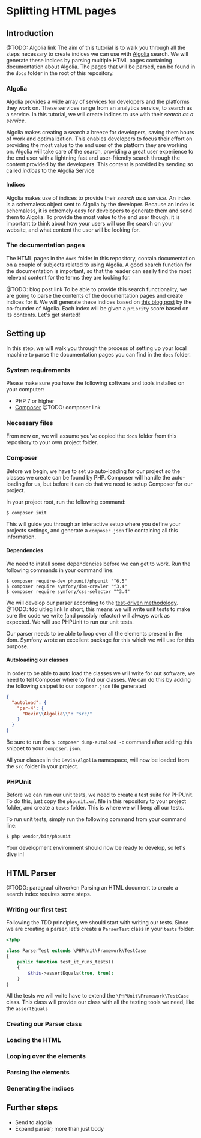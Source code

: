 # Splitting HTML pages

## Introduction
@TODO: Algolia link
The aim of this tutorial is to walk you through all the steps necessary to create indices we can use with [Algolia]() search.
We will generate these indices by parsing multiple HTML pages containing documentation about Algolia. 
The pages that will be parsed, can be found in the `docs` folder in the root of this repository.

### Algolia
Algolia provides a wide array of services for developers and the platforms they work on. 
These services range from an analytics service, to search as a service.
In this tutorial, we will create indices to use with their _search as a service_.

Algolia makes creating a search a breeze for developers, saving them hours of work and optimalization.
This enables developers to focus their effort on providing the most value to the end user of the platform they are working on.
Algolia will take care of the search, providing a great user experience to the end user with a lightning fast and user-friendly search through the content provided by the developers. 
This content is provided by sending so called _indices_ to the Algolia Service

#### Indices
Algolia makes use of indices to provide their _search as a service_.
An index is a schemaless object sent to Algolia by the developer.
Because an index is schemaless, it is extremely easy for developers to generate them and send them to Algolia.
To provide the most value to the end user though, it is important to think about how your users will use the search on your website, and what content the user will be looking for. 

### The documentation pages
The HTML pages in the `docs` folder in this repository, contain documentation on a couple of subjects related to using Algolia.
A good search function for the documentation is important, so that the reader can easily find the most relevant content for the terms they are looking for.

@TODO: blog post link
To be able to provide this search functionality, we are going to parse the contents of the documentation pages and create indices for it.
We will generate these indices based on [this blog post]() by the co-founder of Algolia. 
Each index will be given a `priority` score based on its contents. Let's get started!



## Setting up
In this step, we will walk you through the process of setting up your local machine to parse the documentation pages you can find in the `docs` folder. 

### System requirements
Please make sure you have the following software and tools installed on your computer:
- PHP 7 or higher
- [Composer]() @TODO: composer link

### Necessary files
From now on, we will assume you've copied the `docs` folder from this repository to your own project folder.

### Composer
Before we begin, we have to set up auto-loading for our project so the classes we create can be found by PHP.
Composer will handle the auto-loading for us, but before it can do that we need to setup Composer for our project.

In your project root, run the following command:
```shell
$ composer init
```

This will guide you through an interactive setup where you define your projects settings,
and generate a `composer.json` file containing all this information.

#### Dependencies

We need to install some dependencies before we can get to work. 
Run the following commands in your command line:
```shell
$ composer require-dev phpunit/phpunit "^6.5"
$ composer require symfony/dom-crawler "^3.4"
$ composer require symfony/css-selector "^3.4"
```

We will develop our parser according to the [test-driven methodology](). @TODO: tdd uitleg link 
In short, this means we will write unit tests to make sure the code we write (and possibly refactor) will always work as expected.
We will use PHPUnit to run our unit tests.

Our parser needs to be able to loop over all the elements present in the dom.
Symfony wrote an excellent package for this which we will use for this purpose.

#### Autoloading our classes
In order to be able to auto load the classes we will write for out software, 
we need to tell Composer where to find our classes. 
We can do this by adding the following snippet to our `composer.json` file generated

```json
{
  "autoload": {
    "psr-4": {
      "Devin\\Algolia\\": "src/"
    }
  }
}
```

Be sure to run the `$ composer dump-autoload -o` command after adding this snippet to your `composer.json`.

All your classes in the `Devin\Algolia` namespace, will now be loaded from the `src` folder in your project.

### PHPUnit
Before we can run our unit tests, we need to create a test suite for PHPUnit.
To do this, just copy the `phpunit.xml` file in this repository to your project folder, and create a `tests` folder.
This is where we will keep all our tests.

To run unit tests, simply run the following command from your command line:
```shell
$ php vendor/bin/phpunit
```


Your development environment should now be ready to develop, so let's dive in!


## HTML Parser
@TODO: paragraaf uitwerken 
Parsing an HTML document to create a search index requires some steps.

### Writing our first test
Following the TDD principles, we should start with writing our tests.
Since we are creating a parser, let's create a `ParserTest` class in your `tests` folder:

```php
<?php

class ParserTest extends \PHPUnit\Framework\TestCase
{
    public function test_it_runs_tests()
    {
        $this->assertEquals(true, true);
    }
}
```

All the tests we will write have to extend the `\PHPUnit\Framework\TestCase` class.
This class will provide our class with all the testing tools we need, like the `assertEquals`

### Creating our Parser class

### Loading the HTML

### Looping over the elements

### Parsing the elements

### Generating the indices


## Further steps
- Send to algolia
- Expand parser; more than just body
